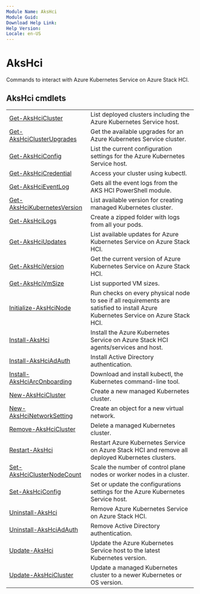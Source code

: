 ```yaml
---
Module Name: AksHci
Module Guid: 
Download Help Link: 
Help Version:
Locale: en-US
---
```


# AksHci 

Commands to interact with Azure Kubernetes Service on Azure Stack HCI.

## AksHci cmdlets

|         |            |
| ------- | ---------- |
| [Get-AksHciCluster](Get-AksHciCluster.md) | List deployed clusters including the Azure Kubernetes Service host. |
| [Get-AksHciClusterUpgrades](Get-AksHciClusterUpgrades.md) | Get the available upgrades for an Azure Kubernetes Service cluster. |
| [Get-AksHciConfig](Get-AksHciConfig.md) | List the current configuration settings for the Azure Kubernetes Service host. |
| [Get-AksHciCredential](Get-AksHciCredential.md) | Access your cluster using kubectl. |
| [Get-AksHciEventLog](Get-AksHciEventLog.md) | Gets all the event logs from the AKS HCI PowerShell module. |
| [Get-AksHciKubernetesVersion](Get-AksHciKubernetesVersion.md) | List available version for creating managed Kubernetes cluster. |
| [Get-AksHciLogs](Get-AksHciLogs.md) | Create a zipped folder with logs from all your pods. |
| [Get-AksHciUpdates](Get-AksHciUpdatesn.md) | List available updates for Azure Kubernetes Service on Azure Stack HCI. |
| [Get-AksHciVersion](Get-AksHciVersion.md) | Get the current version of Azure Kubernetes Service on Azure Stack HCI. |
| [Get-AksHciVmSize](Get-AksHciVmSize.md) | List supported VM sizes. |
| [Initialize-AksHciNode](Initialize-AksHciNode.md) | Run checks on every physical node to see if all requirements are satisfied to install Azure Kubernetes Service on Azure Stack HCI. |
| [Install-AksHci](Install-AksHci.md) | Install the Azure Kubernetes Service on Azure Stack HCI agents/services and host. |
| [Install-AksHciAdAuth](Install-AksHciAdAuth.md) | Install Active Directory authentication. |
| [Install-AksHciArcOnboarding](Install-AksHciArcOnboarding.md) | Download and install kubectl, the Kubernetes command-line tool. |
| [New-AksHciCluster](New-AksHciCluster.md) | Create a new managed Kubernetes cluster. |
| [New-AksHciNetworkSetting](New-AksHciNetworkSetting.md) | Create an object for a new virtual network. |
| [Remove-AksHciCluster](Remove-AksHciCluster.md) | Delete a managed Kubernetes cluster. |
| [Restart-AksHci](Restart-AksHci.md) | Restart Azure Kubernetes Service on Azure Stack HCI and remove all deployed Kubernetes clusters. |
| [Set-AksHciClusterNodeCount](Set-AksHciClusterNodeCount.md) | Scale the number of control plane nodes or worker nodes in a cluster. |
| [Set-AksHciConfig](Set-AksHciConfig.md) | Set or update the configurations settings for the Azure Kubernetes Service host. |
| [Uninstall-AksHci](Uninstall-AksHci.md) | Remove Azure Kubernetes Service on Azure Stack HCI. |
| [Uninstall-AksHciAdAuth](Uninstall-AksHciAdAuth.md) | Remove Active Directory authentication. |
| [Update-AksHci](Update-AksHci.md) | Update the Azure Kubernetes Service host to the latest Kubernetes version. |
| [Update-AksHciCluster](Update-AksHciCluster.md) | Update a managed Kubernetes cluster to a newer Kubernetes or OS version. |

